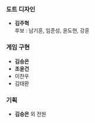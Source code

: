 ### 도트 디자인
- **김주혁**   
후보 : 남기훈, 임준성, 윤도현, 강훈

### 게임 구현
- **김승은**
- **조윤건**
- 이찬우
- 김태환

### 기획
- **김승은** 외 전원